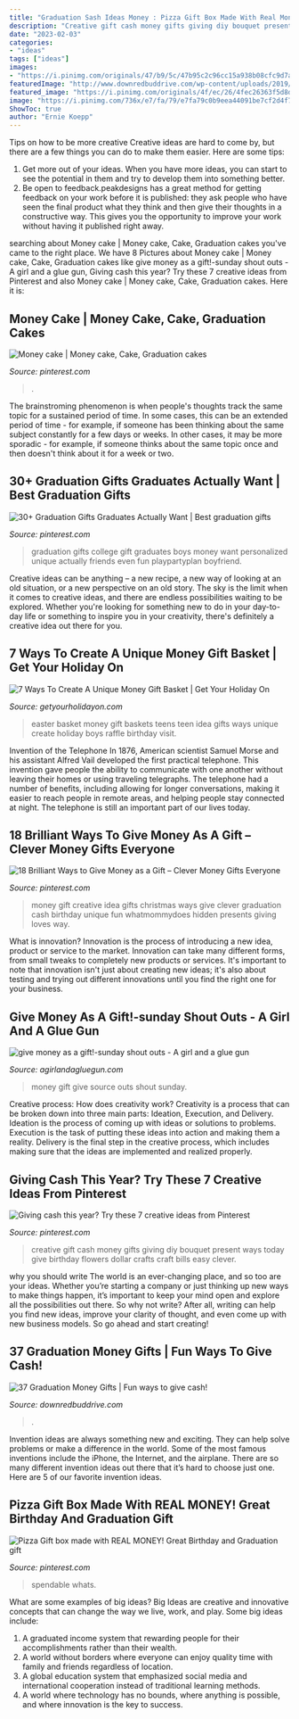 ```yaml
---
title: "Graduation Sash Ideas Money : Pizza Gift Box Made With Real Money! Great Birthday And Graduation Gift"
description: "Creative gift cash money gifts giving diy bouquet present ways today give birthday flowers dollar crafts craft bills easy clever"
date: "2023-02-03"
categories:
- "ideas"
tags: ["ideas"]
images:
- "https://i.pinimg.com/originals/47/b9/5c/47b95c2c96cc15a938b08cfc9d7a6d04.jpg"
featuredImage: "http://www.downredbuddrive.com/wp-content/uploads/2019/04/graduation-cards-735x663.jpg"
featured_image: "https://i.pinimg.com/originals/4f/ec/26/4fec26363f5d8d3abc7ae80535da8d66.jpg"
image: "https://i.pinimg.com/736x/e7/fa/79/e7fa79c0b9eea44091be7cf2d4f749f4.jpg"
ShowToc: true
author: "Ernie Koepp"
---
```



Tips on how to be more creative
Creative ideas are hard to come by, but there are a few things you can do to make them easier. Here are some tips: 
1. Get more out of your ideas. When you have more ideas, you can start to see the potential in them and try to develop them into something better. 
2. Be open to feedback.peakdesigns has a great method for getting feedback on your work before it is published: they ask people who have seen the final product what they think and then give their thoughts in a constructive way. This gives you the opportunity to improve your work without having it published right away.

	

		
searching about Money cake | Money cake, Cake, Graduation cakes you've came to the right place. We have 8 Pictures about Money cake | Money cake, Cake, Graduation cakes like give money as a gift!-sunday shout outs - A girl and a glue gun, Giving cash this year? Try these 7 creative ideas from Pinterest and also Money cake | Money cake, Cake, Graduation cakes. Here it is:
		
    
## Money Cake | Money Cake, Cake, Graduation Cakes

<img loading=lazy src="https://i.pinimg.com/736x/e7/fa/79/e7fa79c0b9eea44091be7cf2d4f749f4.jpg" onerror="this.onerror=null;this.src='https://tse2.mm.bing.net/th?id=OIP.i0HAkLtS2FecU0B-Oa4RUAHaJ3&amp;pid=15.1';" alt="Money cake | Money cake, Cake, Graduation cakes">

_Source: pinterest.com_

>. 

	

The brainstroming phenomenon is when people's thoughts track the same topic for a sustained period of time. In some cases, this can be an extended period of time - for example, if someone has been thinking about the same subject constantly for a few days or weeks. In other cases, it may be more sporadic - for example, if someone thinks about the same topic once and then doesn't think about it for a week or two.

    
## 30+ Graduation Gifts Graduates Actually Want | Best Graduation Gifts

<img loading=lazy src="https://i.pinimg.com/736x/86/91/fe/8691fef02b1a782889a79b6c0e59ed97.jpg" onerror="this.onerror=null;this.src='https://tse1.mm.bing.net/th?id=OIP.vh69CLh6ASLg-BYrEz8qWAHaQZ&amp;pid=15.1';" alt="30+ Graduation Gifts Graduates Actually Want | Best graduation gifts">

_Source: pinterest.com_

>graduation gifts college gift graduates boys money want personalized unique actually friends even fun playpartyplan boyfriend. 

	

Creative ideas can be anything – a new recipe, a new way of looking at an old situation, or a new perspective on an old story. The sky is the limit when it comes to creative ideas, and there are endless possibilities waiting to be explored. Whether you're looking for something new to do in your day-to-day life or something to inspire you in your creativity, there's definitely a creative idea out there for you.

    
## 7 Ways To Create A Unique Money Gift Basket | Get Your Holiday On

<img loading=lazy src="https://i2.wp.com/www.GETYOURHOLIDAYON.com/wp-content/uploads/2017/04/Easter-Basket-Money-333x500.jpg?resize=500%2C750" onerror="this.onerror=null;this.src='https://tse4.mm.bing.net/th?id=OIP.meXRDeqB1XUhs04BOJTjRgHaLH&amp;pid=15.1';" alt="7 Ways To Create A Unique Money Gift Basket | Get Your Holiday On">

_Source: getyourholidayon.com_

>easter basket money gift baskets teens teen idea gifts ways unique create holiday boys raffle birthday visit. 

	

Invention of the Telephone
In 1876, American scientist Samuel Morse and his assistant Alfred Vail developed the first practical telephone. This invention gave people the ability to communicate with one another without leaving their homes or using traveling telegraphs. The telephone had a number of benefits, including allowing for longer conversations, making it easier to reach people in remote areas, and helping people stay connected at night. The telephone is still an important part of our lives today.

    
## 18 Brilliant Ways To Give Money As A Gift – Clever Money Gifts Everyone

<img loading=lazy src="https://i.pinimg.com/originals/4f/ec/26/4fec26363f5d8d3abc7ae80535da8d66.jpg" onerror="this.onerror=null;this.src='https://tse1.mm.bing.net/th?id=OIP.Oxft9IATieOlhB5sYZsj0AHaMa&amp;pid=15.1';" alt="18 Brilliant Ways to Give Money as a Gift – Clever Money Gifts Everyone">

_Source: pinterest.com_

>money gift creative idea gifts christmas ways give clever graduation cash birthday unique fun whatmommydoes hidden presents giving loves way. 

	

What is innovation?
Innovation is the process of introducing a new idea, product or service to the market. Innovation can take many different forms, from small tweaks to completely new products or services. It's important to note that innovation isn't just about creating new ideas; it's also about testing and trying out different innovations until you find the right one for your business.

    
## Give Money As A Gift!-sunday Shout Outs - A Girl And A Glue Gun

<img loading=lazy src="https://www.agirlandagluegun.com/wp-content/uploads/2014/03/6c3400e3475bcd72d191b3f98b88ecbe.jpg" onerror="this.onerror=null;this.src='https://tse1.mm.bing.net/th?id=OIP.gJzpi_ubbteFxt4i50gc2QHaJp&amp;pid=15.1';" alt="give money as a gift!-sunday shout outs - A girl and a glue gun">

_Source: agirlandagluegun.com_

>money gift give source outs shout sunday. 

	

Creative process: How does creativity work?
Creativity is a process that can be broken down into three main parts: Ideation, Execution, and Delivery. Ideation is the process of coming up with ideas or solutions to problems. Execution is the task of putting these ideas into action and making them a reality. Delivery is the final step in the creative process, which includes making sure that the ideas are implemented and realized properly.

    
## Giving Cash This Year? Try These 7 Creative Ideas From Pinterest

<img loading=lazy src="https://i.pinimg.com/originals/47/b9/5c/47b95c2c96cc15a938b08cfc9d7a6d04.jpg" onerror="this.onerror=null;this.src='https://tse1.mm.bing.net/th?id=OIP.05cvGsT2aE4_6LcJGSqBMwHaJ7&amp;pid=15.1';" alt="Giving cash this year? Try these 7 creative ideas from Pinterest">

_Source: pinterest.com_

>creative gift cash money gifts giving diy bouquet present ways today give birthday flowers dollar crafts craft bills easy clever. 

	

why you should write
The world is an ever-changing place, and so too are your ideas. Whether you’re starting a company or just thinking up new ways to make things happen, it’s important to keep your mind open and explore all the possibilities out there. So why not write? After all, writing can help you find new ideas, improve your clarity of thought, and even come up with new business models. So go ahead and start creating!

    
## 37 Graduation Money Gifts | Fun Ways To Give Cash!

<img loading=lazy src="http://www.downredbuddrive.com/wp-content/uploads/2019/04/graduation-cards-735x663.jpg" onerror="this.onerror=null;this.src='https://tse4.mm.bing.net/th?id=OIP.oNOAojOL2sRwNNMOkduNVwHaGr&amp;pid=15.1';" alt="37 Graduation Money Gifts | Fun ways to give cash!">

_Source: downredbuddrive.com_

>. 

	

Invention ideas are always something new and exciting. They can help solve problems or make a difference in the world. Some of the most famous inventions include the iPhone, the Internet, and the airplane. There are so many different invention ideas out there that it’s hard to choose just one. Here are 5 of our favorite invention ideas.

    
## Pizza Gift Box Made With REAL MONEY! Great Birthday And Graduation Gift

<img loading=lazy src="https://i.pinimg.com/736x/11/b2/65/11b2658f9bf22e6a4210598b776a22f2.jpg" onerror="this.onerror=null;this.src='https://tse2.mm.bing.net/th?id=OIP.Yv91Jbc7I0AZ1xmGiT6tAQHaJ3&amp;pid=15.1';" alt="Pizza Gift box made with REAL MONEY! Great Birthday and Graduation gift">

_Source: pinterest.com_

>spendable whats. 

	

What are some examples of big ideas?
Big Ideas are creative and innovative concepts that can change the way we live, work, and play. Some big ideas include: 
1. A graduated income system that rewarding people for their accomplishments rather than their wealth.
2. A world without borders where everyone can enjoy quality time with family and friends regardless of location.
3. A global education system that emphasized social media and international cooperation instead of traditional learning methods.
4. A world where technology has no bounds, where anything is possible, and where innovation is the key to success.

